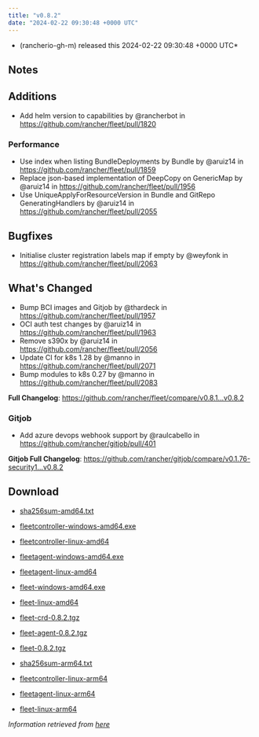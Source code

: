 ```yaml
---
title: "v0.8.2"
date: "2024-02-22 09:30:48 +0000 UTC"
---
```



*  (rancherio-gh-m) released this 2024-02-22 09:30:48 +0000 UTC*


## Notes

## Additions

* Add helm version to capabilities by @rancherbot in https://github.com/rancher/fleet/pull/1820

### Performance

* Use index when listing BundleDeployments by Bundle by @aruiz14 in https://github.com/rancher/fleet/pull/1859
* Replace json-based implementation of DeepCopy on GenericMap by @aruiz14 in https://github.com/rancher/fleet/pull/1956
* Use UniqueApplyForResourceVersion in Bundle and GitRepo GeneratingHandlers by @aruiz14 in https://github.com/rancher/fleet/pull/2055

## Bugfixes

* Initialise cluster registration labels map if empty by @weyfonk in https://github.com/rancher/fleet/pull/2063

## What's Changed

* Bump BCI images and Gitjob by @thardeck in https://github.com/rancher/fleet/pull/1957
* OCI auth test changes by @aruiz14 in https://github.com/rancher/fleet/pull/1963
* Remove s390x by @aruiz14 in https://github.com/rancher/fleet/pull/2056
* Update CI for k8s 1.28 by @manno in https://github.com/rancher/fleet/pull/2071
* Bump modules to k8s 0.27 by @manno in https://github.com/rancher/fleet/pull/2083

**Full Changelog**: https://github.com/rancher/fleet/compare/v0.8.1...v0.8.2

### Gitjob 

* Add azure devops webhook support by @raulcabello in https://github.com/rancher/gitjob/pull/401

**Gitjob Full Changelog**:  https://github.com/rancher/gitjob/compare/v0.1.76-security1...v0.8.2


## Download

* [sha256sum-amd64.txt](https://github.com/rancher/fleet/releases/download/v0.8.2/sha256sum-amd64.txt)

* [fleetcontroller-windows-amd64.exe](https://github.com/rancher/fleet/releases/download/v0.8.2/fleetcontroller-windows-amd64.exe)

* [fleetcontroller-linux-amd64](https://github.com/rancher/fleet/releases/download/v0.8.2/fleetcontroller-linux-amd64)

* [fleetagent-windows-amd64.exe](https://github.com/rancher/fleet/releases/download/v0.8.2/fleetagent-windows-amd64.exe)

* [fleetagent-linux-amd64](https://github.com/rancher/fleet/releases/download/v0.8.2/fleetagent-linux-amd64)

* [fleet-windows-amd64.exe](https://github.com/rancher/fleet/releases/download/v0.8.2/fleet-windows-amd64.exe)

* [fleet-linux-amd64](https://github.com/rancher/fleet/releases/download/v0.8.2/fleet-linux-amd64)

* [fleet-crd-0.8.2.tgz](https://github.com/rancher/fleet/releases/download/v0.8.2/fleet-crd-0.8.2.tgz)

* [fleet-agent-0.8.2.tgz](https://github.com/rancher/fleet/releases/download/v0.8.2/fleet-agent-0.8.2.tgz)

* [fleet-0.8.2.tgz](https://github.com/rancher/fleet/releases/download/v0.8.2/fleet-0.8.2.tgz)

* [sha256sum-arm64.txt](https://github.com/rancher/fleet/releases/download/v0.8.2/sha256sum-arm64.txt)

* [fleetcontroller-linux-arm64](https://github.com/rancher/fleet/releases/download/v0.8.2/fleetcontroller-linux-arm64)

* [fleetagent-linux-arm64](https://github.com/rancher/fleet/releases/download/v0.8.2/fleetagent-linux-arm64)

* [fleet-linux-arm64](https://github.com/rancher/fleet/releases/download/v0.8.2/fleet-linux-arm64)



*Information retrieved from [here](https://github.com/rancher/fleet/releases/tag/v0.8.2)*

